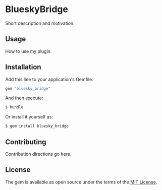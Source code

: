 # BlueskyBridge
Short description and motivation.

## Usage
How to use my plugin.

## Installation
Add this line to your application's Gemfile:

```ruby
gem "bluesky_bridge"
```

And then execute:
```bash
$ bundle
```

Or install it yourself as:
```bash
$ gem install bluesky_bridge
```

## Contributing
Contribution directions go here.

## License
The gem is available as open source under the terms of the [MIT License](https://opensource.org/licenses/MIT).
